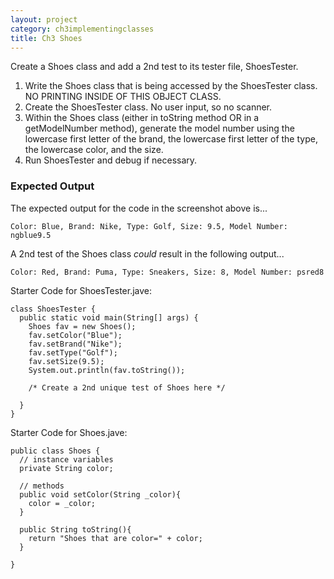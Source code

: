 ```yaml
---
layout: project
category: ch3implementingclasses
title: Ch3 Shoes
---
```

Create a Shoes class and add a 2nd test to its tester file, ShoesTester.

1.	Write the Shoes class that is being accessed by the ShoesTester class. NO PRINTING INSIDE OF THIS OBJECT CLASS.
2.	Create the ShoesTester class. No user input, so no scanner.
3.  Within the Shoes class (either in toString method OR in a getModelNumber method), generate the model number using the lowercase first letter of the brand, the lowercase first letter of the type, the lowercase color, and the size.
4.	Run ShoesTester and debug if necessary.

### Expected Output

The expected output for the code in the screenshot above is...
```
Color: Blue, Brand: Nike, Type: Golf, Size: 9.5, Model Number: ngblue9.5
```
A 2nd test of the Shoes class *could* result in the following output...
```
Color: Red, Brand: Puma, Type: Sneakers, Size: 8, Model Number: psred8
```

Starter Code for ShoesTester.jave:
```
class ShoesTester {
  public static void main(String[] args) {
    Shoes fav = new Shoes();
    fav.setColor("Blue");
    fav.setBrand("Nike");
    fav.setType("Golf");
    fav.setSize(9.5);
    System.out.println(fav.toString());
    
    /* Create a 2nd unique test of Shoes here */

  }
}
```

Starter Code for Shoes.jave:
```
public class Shoes {
  // instance variables
  private String color;

  // methods
  public void setColor(String _color){
    color = _color;
  }
  
  public String toString(){
    return "Shoes that are color=" + color;
  }

}
```

<!--


@Test
public void setters_and_toString() {
    Shoes fav = new Shoes();
    fav.setColor("Blue");
    fav.setBrand("Nike");
    fav.setType("Golf");
    fav.setSize(9.5);
    String favString = fav.toString();
    assertTrue(favString.contains("Blue"));
    assertTrue(favString.contains("Nike"));
    assertTrue(favString.contains("Golf"));
    assertTrue(favString.contains("9.5"));
    fav = new Shoes();
    fav.setColor("W");
    fav.setBrand("X");
    fav.setType("Y");
    fav.setSize(1.23);
    favString = fav.toString();
    assertTrue(favString.contains("X"));
    assertTrue(favString.contains("W"));
    assertTrue(favString.contains("Y"));
    assertTrue(favString.contains("1.23"));
}
@Test
public void modelNumber() {
  // Enter code here
  Shoes fav = new Shoes();
    fav.setColor("Blue");
    fav.setBrand("Nike");
    fav.setType("Golf");
    fav.setSize(9.5);
    String favString = fav.toString();
    favString = favString.substring(0, favString.indexOf("9.5"))+favString.substring(favString.indexOf("9.5")+3);
    assertTrue(favString.contains("ngblue9.5"));
    fav = new Shoes();
    fav.setColor("W");
    fav.setBrand("X");
    fav.setType("Y");
    fav.setSize(1.23);
    favString = fav.toString();
    favString = favString.substring(0, favString.indexOf("1.23"))+favString.substring(favString.indexOf("1.23")+3);
    assertTrue(favString.contains("xyw1.23"));
}


-->
